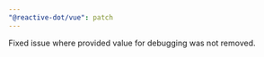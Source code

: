 ```yaml
---
"@reactive-dot/vue": patch
---
```


Fixed issue where provided value for debugging was not removed.
